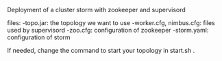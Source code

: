 Deployment of a cluster storm with zookeeper and supervisord

files:
 -topo.jar: the topology we want to use
 -worker.cfg, nimbus.cfg: files used by supervisord
 -zoo.cfg: configuration of zookeeper
 -storm.yaml: configuration of storm

If needed, change the command to start your topology in start.sh .

